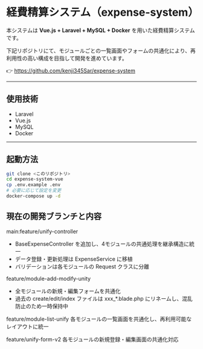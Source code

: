 # 経費精算システム（expense-system）

本システムは **Vue.js + Laravel + MySQL + Docker** を用いた経費精算システムです。

下記リポジトリにて、モジュールごとの一覧画面やフォームの共通化により、再利用性の高い構成を目指して開発を進めています。

👉 https://github.com/kenji345Sar/expense-system

---

## 使用技術

-   Laravel
-   Vue.js
-   MySQL
-   Docker

---

## 起動方法

```bash
git clone <このリポジトリ>
cd expense-system-vue
cp .env.example .env
# 必要に応じて設定を変更
docker-compose up -d
```

## 現在の開発ブランチと内容

main:feature/unify-controller
- BaseExpenseController を追加し、4モジュールの共通処理を継承構造に統一
- データ登録・更新処理は ExpenseService に移植
- バリデーションは各モジュールの Request クラスに分離

feature/module-add-modify-unity

-   全モジュールの新規・編集フォームを共通化
-   過去の create/edit/index ファイルは xxx\_\*.blade.php にリネームし、混乱防止のため一時保持中

feature/module-list-unify
各モジュールの一覧画面を共通化し、再利用可能なレイアウトに統一

feature/unify-form-v2
各モジュールの新規登録・編集画面の共通化対応
